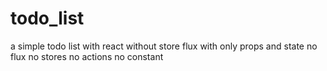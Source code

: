 # todo_list
a simple todo list with react without store flux 
with only props and state
no flux
no stores
no actions
no constant
